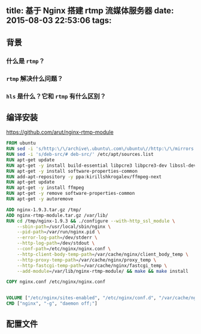 title: 基于 Nginx 搭建 rtmp 流媒体服务器
date: 2015-08-03 22:53:06
tags:
---

## 背景

### 什么是 `rtmp`？
### `rtmp` 解决什么问题？
### `hls` 是什么？它和 `rtmp` 有什么区别？

## 编译安装

https://github.com/arut/nginx-rtmp-module

```Dockerfile
FROM ubuntu
RUN sed -i 's/http:\/\/archive\.ubuntu\.com\/ubuntu\//http:\/\/mirrors.163.com\/ubuntu\//' /etc/apt/sources.list
RUN sed -i 's/deb-src/# deb-src/' /etc/apt/sources.list
RUN apt-get update
RUN apt-get -y install build-essential libpcre3 libpcre3-dev libssl-dev
RUN apt-get -y install software-properties-common
RUN add-apt-repository -y ppa:kirillshkrogalev/ffmpeg-next
RUN apt-get update
RUN apt-get -y install ffmpeg
RUN apt-get -y remove software-properties-common
RUN apt-get -y autoremove

ADD nginx-1.9.3.tar.gz /tmp/
ADD nginx-rtmp-module.tar.gz /var/lib/
RUN cd /tmp/nginx-1.9.3 && ./configure --with-http_ssl_module \
    --sbin-path=/usr/local/sbin/nginx \
    --pid-path=/var/run/nginx.pid \
    --error-log-path=/dev/stderr \
    --http-log-path=/dev/stdout \
    --conf-path=/etc/nginx/nginx.conf \
    --http-client-body-temp-path=/var/cache/nginx/client_body_temp \
    --http-proxy-temp-path=/var/cache/nginx/proxy_temp \
    --http-fastcgi-temp-path=/var/cache/nginx/fastcgi_temp \
    --add-module=/var/lib/nginx-rtmp-module/ && make && make install

COPY nginx.conf /etc/nginx/nginx.conf


VOLUME ["/etc/nginx/sites-enabled", "/etc/nginx/conf.d", "/var/cache/nginx"]
CMD ["nginx", "-g", "daemon off;"]
```

## 配置文件
